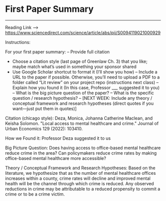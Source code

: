 # First Paper Summary
___

Reading Link --> https://www.sciencedirect.com/science/article/abs/pii/S0094119021000929

Instructions: 

For your first paper summary:
– Provide full citation
  - Choose a citation style (last page of Greenlaw Ch. 3) that you like; maybe match what’s used in something your sponsor shared
  - Use Google Scholar shortcut to format it (I’ll show you how)
– Include a URL to the paper if possible. Otherwise, you’ll need to upload a PDF to a folder called “Lit review” on your project repo (instructions next class)
– Explain how you found it (In this case, Professor ___ suggested it to you)
– What is the big picture question of the paper?
– What is the specific question / research hypothesis?
– [NEXT WEEK: Include any theory / conceptual framework and research hypotheses (direct quotes if you want—just put them in quotes)]



Citation (chicago style): Deza, Monica, Johanna Catherine Maclean, and Keisha Solomon. "Local access to mental healthcare and crime." Journal of Urban Economics 129 (2022): 103410.

How we Found it: Professor Deza suggested it to us 

Big Picture Question: Does having access to office-based mental healthcare reduce crime in the area? Can policymakers reduce crime rates by making office-based mental healthcare more accessible? 

Theory / Conceptual Framework and Research Hypotheses: Based on the literature, we hypothesize that as the number of mental healthcare offices increases within a county, crime rates will decline and improved mental health will be the channel through which crime is reduced. Any observed reductions in crime may be attributable to a reduced propensity to commit a crime or to be a crime victim. 
